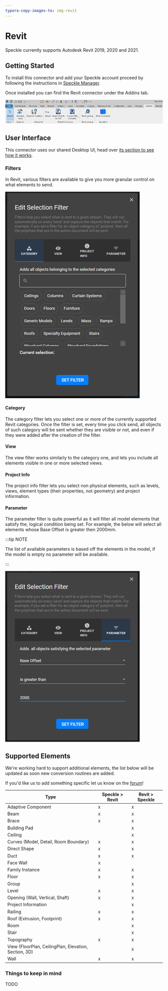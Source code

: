 ```yaml
---
typora-copy-images-to: img-revit
---
```


# Revit

Speckle currently supports Autodesk Revit 2019, 2020 and 2021.

## Getting Started

To install this connector and add your Speckle account proceed by following the instructions in [Speckle Manager](/user/manager).

Once installed you can find the Revit connector under the Addins tab.

![image-20210303191815524](img-revit/image-20210303191815524.png)

## User Interface

This connector uses our shared Desktop UI, head over [its section to see how it works](/user/ui).

### Filters

In Revit, various filters are available to give you more granular control on what elements to send.

![image-20210303192915561](img-revit/image-20210303192915561.png)

#### Category

The category filter lets you select one or more of the currently supported Revit categories. Once the filter is set, every time you click send, all objects of such category will be sent whether they are visible or not, and even if they were added after the creation of the filter.

#### View

The view filter works similarly to the category one, and lets you include all elements visible in one or more selected views.

#### Project Info

The project info filter lets you select non physical elements, such as levels, views, element types (their properties, not geometry) and project information.

#### Parameter

The parameter filter is quite powerful as it will filter all model elements that satisfy the, logical condition being set. For example, the below will select all elements whose Base Offset is greater then 2000mm.

:::tip NOTE

The list of available parameters is based off the elements in the model, if the model is empty no parameter will be available.

:::

![image-20210303201525577](img-revit/image-20210303201525577.png) 

## Supported Elements

We're working hard to support additional elements, the list below will be updated as soon new conversion routines are added.

If you'd like us to add something specific let us know on the [forum](https://discourse.speckle.works/t/speckle-unity-2-0-feedback-wanted/1108)!

| Type                                                  | Speckle > Revit | Revit > Speckle |
| ----------------------------------------------------- | --------------- | --------------- |
| Adaptive Component                                    | x               | x               |
| Beam                                                  | x               | x               |
| Brace                                                 | x               | x               |
| Building Pad                                          |                 | x               |
| Ceiling                                               |                 | x               |
| Curves (Model, Detail, Room Boundary)                 | x               | x               |
| Direct Shape                                          | x               | x               |
| Duct                                                  | x               | x               |
| Face Wall                                             | x               |                 |
| Family Instance                                       | x               | x               |
| Floor                                                 | x               | x               |
| Group                                                 |                 | x               |
| Level                                                 | x               | x               |
| Opening (Wall, Vertical, Shaft)                       | x               | x               |
| Project Information                                   |                 | x               |
| Railing                                               | x               | x               |
| Roof (Extrusion, Footprint)                           | x               | x               |
| Room                                                  |                 | x               |
| Stair                                                 |                 | x               |
| Topography                                            | x               | x               |
| View (FloorPlan, CeilingPlan, Elevation, Section, 3D) |                 | x               |
| Wall                                                  | x               | x               |

### Things to keep in mind

TODO
